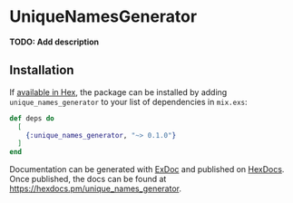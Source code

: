 # UniqueNamesGenerator

**TODO: Add description**

## Installation

If [available in Hex](https://hex.pm/docs/publish), the package can be installed
by adding `unique_names_generator` to your list of dependencies in `mix.exs`:

```elixir
def deps do
  [
    {:unique_names_generator, "~> 0.1.0"}
  ]
end
```

Documentation can be generated with [ExDoc](https://github.com/elixir-lang/ex_doc)
and published on [HexDocs](https://hexdocs.pm). Once published, the docs can
be found at <https://hexdocs.pm/unique_names_generator>.

